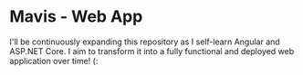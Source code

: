 # Mavis - Web App
I'll be continuously expanding this repository as I self-learn Angular and ASP.NET Core. I aim to transform it into a fully functional and deployed web application over time! (:
